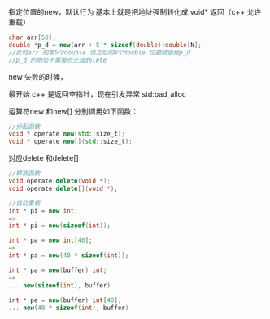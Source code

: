 指定位置的new，默认行为 基本上就是把地址强制转化成 void* 返回（c++ 允许重载）

```c++
char arr[50];
double *p_d = new(arr + 5 * sizeof(double))double[N];
//此时arr 的第5个double 位之后的N个double 位被赋值给p_d
//p_d 的地址不需要也无法delete
```



new 失败的时候，

最开始 c++ 是返回空指针，现在引发异常 std:bad_alloc 

运算符new 和new[] 分别调用如下函数：

```c++
//分配函数
void * operate new(std::size_t);
void * operate new[](std::size_t);
```

 对应delete 和delete[] 

```c++
//释放函数
void operate delete(void *);
void operate delete[](void *);
```



```c++
//自动重载
int * pi = new int;
=>
int * pi = new(sizeof(int));

int * pa = new int[40];
=>
int * pa = new(40 * sizeof(int));

int * pa = new(buffer) int;
=>
... new(sizeof(int), buffer)
  
int * pa = new(buffer) int[40];
... new(40 * sizeof(int), buffer)
```



